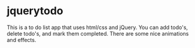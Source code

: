 # jquerytodo
This is a to do list app that uses html/css and jQuery.  You can add todo's, delete todo's, and mark them completed.  There are some nice animations and effects.  
